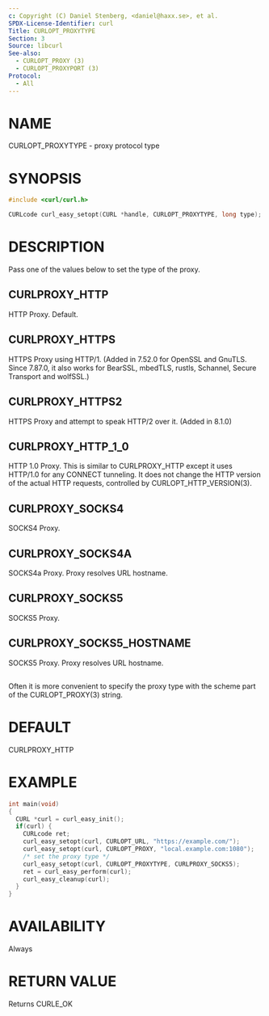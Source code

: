 ```yaml
---
c: Copyright (C) Daniel Stenberg, <daniel@haxx.se>, et al.
SPDX-License-Identifier: curl
Title: CURLOPT_PROXYTYPE
Section: 3
Source: libcurl
See-also:
  - CURLOPT_PROXY (3)
  - CURLOPT_PROXYPORT (3)
Protocol:
  - All
---
```


# NAME

CURLOPT_PROXYTYPE - proxy protocol type

# SYNOPSIS

~~~c
#include <curl/curl.h>

CURLcode curl_easy_setopt(CURL *handle, CURLOPT_PROXYTYPE, long type);
~~~

# DESCRIPTION

Pass one of the values below to set the type of the proxy.

## CURLPROXY_HTTP

HTTP Proxy. Default.

## CURLPROXY_HTTPS

HTTPS Proxy using HTTP/1. (Added in 7.52.0 for OpenSSL and GnuTLS. Since
7.87.0, it also works for BearSSL, mbedTLS, rustls, Schannel, Secure Transport
and wolfSSL.)

## CURLPROXY_HTTPS2

HTTPS Proxy and attempt to speak HTTP/2 over it. (Added in 8.1.0)

## CURLPROXY_HTTP_1_0

HTTP 1.0 Proxy. This is similar to CURLPROXY_HTTP except it uses HTTP/1.0 for
any CONNECT tunneling. It does not change the HTTP version of the actual HTTP
requests, controlled by CURLOPT_HTTP_VERSION(3).

## CURLPROXY_SOCKS4

SOCKS4 Proxy.

## CURLPROXY_SOCKS4A

SOCKS4a Proxy. Proxy resolves URL hostname.

## CURLPROXY_SOCKS5

SOCKS5 Proxy.

## CURLPROXY_SOCKS5_HOSTNAME

SOCKS5 Proxy. Proxy resolves URL hostname.

##

Often it is more convenient to specify the proxy type with the scheme part of
the CURLOPT_PROXY(3) string.

# DEFAULT

CURLPROXY_HTTP

# EXAMPLE

~~~c
int main(void)
{
  CURL *curl = curl_easy_init();
  if(curl) {
    CURLcode ret;
    curl_easy_setopt(curl, CURLOPT_URL, "https://example.com/");
    curl_easy_setopt(curl, CURLOPT_PROXY, "local.example.com:1080");
    /* set the proxy type */
    curl_easy_setopt(curl, CURLOPT_PROXYTYPE, CURLPROXY_SOCKS5);
    ret = curl_easy_perform(curl);
    curl_easy_cleanup(curl);
  }
}
~~~

# AVAILABILITY

Always

# RETURN VALUE

Returns CURLE_OK
